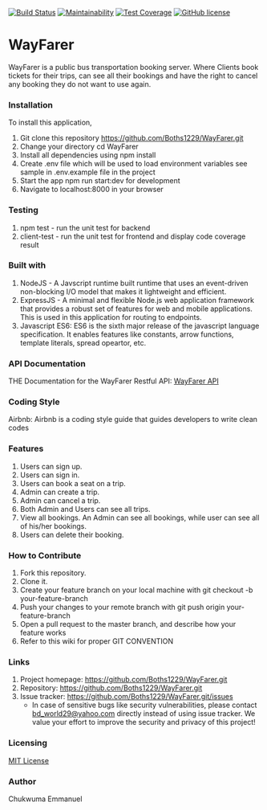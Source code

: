 [![Build Status](https://travis-ci.org/Boths1229/WayFarer.svg?branch=develop)](https://travis-ci.org/Boths1229/WayFarer)
[![Maintainability](https://api.codeclimate.com/v1/badges/afa387c9c6859367c3ab/maintainability)](https://codeclimate.com/github/Boths1229/WayFarer/maintainability)
[![Test Coverage](https://api.codeclimate.com/v1/badges/afa387c9c6859367c3ab/test_coverage)](https://codeclimate.com/github/Boths1229/WayFarer/test_coverage)
[![GitHub license](https://img.shields.io/github/license/Boths1229/WayFarer.svg)](https://github.com/Boths1229/WayFarer/blob/develop/LICENSE)
# WayFarer
 WayFarer is a public bus transportation booking server. Where Clients book tickets for their trips, can see all their bookings and have the right to cancel any booking they do not want to use again.

### Installation
To install this application,

  1. Git clone this repository https://github.com/Boths1229/WayFarer.git
  2. Change your directory cd WayFarer
  3. Install all dependencies using npm install
  4. Create .env file which will be used to load environment variables see sample in .env.example file in the project
  5. Start the app npm run start:dev for development
  6. Navigate to localhost:8000 in your browser

### Testing

  1. npm test - run the unit test for backend
  2. client-test - run the unit test for frontend and display code coverage result

### Built with

  1. NodeJS - A Javscript runtime built runtime that uses an event-driven non-blocking I/O model that makes it lightweight and efficient.
  2. ExpressJS - A minimal and flexible Node.js web application framework that provides a robust set of features for web and mobile applications. This is used in this application for routing to endpoints.
  3. Javascript ES6: ES6 is the sixth major release of the javascript language specification. It enables features like constants, arrow functions, template literals, spread opeartor, etc.

### API Documentation

  THE Documentation for the WayFarer Restful API: [WayFarer API](https://app.swaggerhub.com/apis/Boths1229/WAYFARER/1.0.0) 

### Coding Style

  Airbnb: Airbnb is a coding style guide that guides developers to write clean codes   

### Features

   1. Users can sign up.
   2. Users can sign in.
   3. Users can book a seat on a trip. 
   4. Admin can create a trip.
   5. Admin can cancel a trip.
   6. Both Admin and Users can see all trips.
   7. View all bookings. An Admin can see all bookings, while user can see all of his/her
      bookings.
   8. Users can delete their booking.
   


### How to Contribute

  1. Fork this repository.
  2. Clone it.
  3. Create your feature branch on your local machine with git checkout -b your-feature-branch
  4. Push your changes to your remote branch with git push origin your-feature-branch
  5. Open a pull request to the master branch, and describe how your feature works
  6. Refer to this wiki for proper GIT CONVENTION  

### Links

  1. Project homepage: https://github.com/Boths1229/WayFarer.git
  2. Repository: https://github.com/Boths1229/WayFarer.git
  3. Issue tracker: https://github.com/Boths1229/WayFarer.git/issues
        * In case of sensitive bugs like security vulnerabilities, please contact bd_world29@yahoo.com directly instead of using issue tracker. We value your effort to improve the security and privacy of this project!  

### Licensing

  [MIT License](https://github.com/Boths1229/WayFarer.git/develop/LICENSE) 

### Author

   Chukwuma Emmanuel                         
